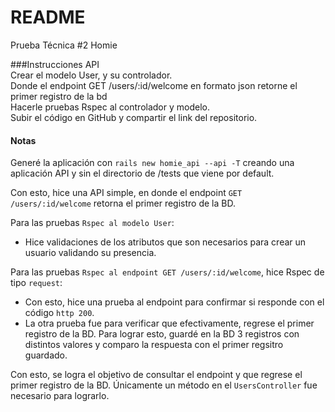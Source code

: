 # README

Prueba Técnica #2 Homie 

###Instrucciones
API  
Crear el modelo User, y su controlador.  
Donde el endpoint GET /users/:id/welcome en formato json
retorne el primer registro de la bd  
Hacerle pruebas Rspec al controlador y modelo.  
Subir el código en GitHub y compartir el link del repositorio.


#### Notas
Generé la aplicación con `rails new homie_api --api -T` creando una aplicación API y sin el directorio de /tests que viene por default.
  
Con esto, hice una API simple, en donde el endpoint `GET /users/:id/welcome` retorna el primer registro de la BD.
 
Para las pruebas `Rspec al modelo User`: 
  
- Hice validaciones de los atributos que son necesarios para crear un usuario validando su presencia.

Para las pruebas `Rspec al endpoint GET /users/:id/welcome`, hice Rspec de tipo `request`: 

- Con esto, hice una prueba al endpoint para confirmar si responde con el código `http 200`.
- La otra prueba fue para verificar que efectivamente, regrese el primer registro de la BD. Para lograr esto, guardé en la BD 3 registros con distintos valores y comparo la respuesta con el primer regsitro guardado.



Con esto, se logra el objetivo de consultar el endpoint y que regrese el primer registro de la BD. Únicamente un método en el  `UsersController` fue necesario para lograrlo. 